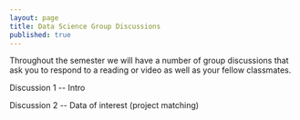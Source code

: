 ```yaml
---
layout: page
title: Data Science Group Discussions
published: true
---
```


Throughout the semester we will have a number of group discussions that ask you to respond to a reading or video as well as your fellow classmates. 

Discussion 1 -- Intro

Discussion 2 -- Data of interest (project matching)